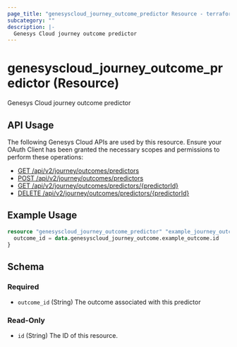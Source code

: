 ```yaml
---
page_title: "genesyscloud_journey_outcome_predictor Resource - terraform-provider-genesyscloud"
subcategory: ""
description: |-
  Genesys Cloud journey outcome predictor
---
```

# genesyscloud_journey_outcome_predictor (Resource)

Genesys Cloud journey outcome predictor

## API Usage
The following Genesys Cloud APIs are used by this resource. Ensure your OAuth Client has been granted the necessary scopes and permissions to perform these operations:

* [GET /api/v2/journey/outcomes/predictors](https://apicentral.genesys.cloud/api-explorer#get-api-v2-journey-outcomes-predictors)
* [POST /api/v2/journey/outcomes/predictors](https://apicentral.genesys.cloud/api-explorer#post-api-v2-journey-outcomes-predictors)
* [GET /api/v2/journey/outcomes/predictors/{predictorId}](https://apicentral.genesys.cloud/api-explorer#get-api-v2-journey-outcomes-predictors--predictorId-)
* [DELETE /api/v2/journey/outcomes/predictors/{predictorId}](https://apicentral.genesys.cloud/api-explorer#delete-api-v2-journey-outcomes-predictors--predictorId-)

## Example Usage

```terraform
resource "genesyscloud_journey_outcome_predictor" "example_journey_outcome_predictor_resource" {
  outcome_id = data.genesyscloud_journey_outcome.example_outcome.id
}
```

<!-- schema generated by tfplugindocs -->
## Schema

### Required

- `outcome_id` (String) The outcome associated with this predictor

### Read-Only

- `id` (String) The ID of this resource.

